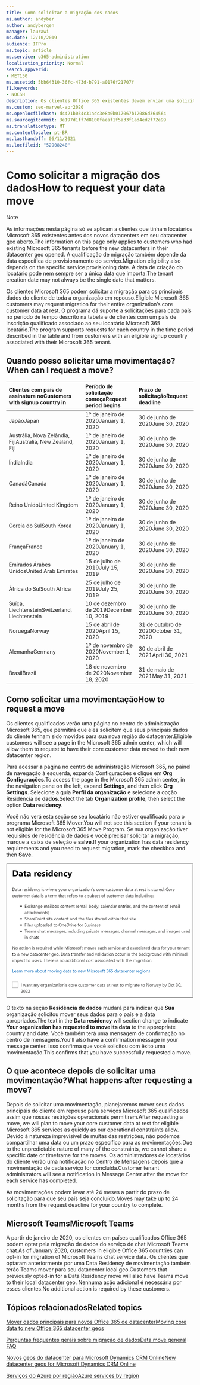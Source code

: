 ```yaml
---
title: Como solicitar a migração dos dados
ms.author: andyber
author: andybergen
manager: laurawi
ms.date: 12/10/2019
audience: ITPro
ms.topic: article
ms.service: o365-administration
localization_priority: Normal
search.appverid:
- MET150
ms.assetid: 5bb64310-36fc-473d-b791-a0176f21707f
f1.keywords:
- NOCSH
description: Os clientes Office 365 existentes devem enviar uma solicitação antes do prazo para que seu país tenha seus dados de serviços Microsoft 365 movidos para seu novo geo.
ms.custom: seo-marvel-apr2020
ms.openlocfilehash: d4421b034c31adc3e8b0b017067b12086d364564
ms.sourcegitcommit: 3e197d1ff7d8100faeaf1f5a33f1ad4ed2f72e99
ms.translationtype: MT
ms.contentlocale: pt-BR
ms.lasthandoff: 06/11/2021
ms.locfileid: "52908240"
---
```

# <a name="how-to-request-your-data-move"></a><span data-ttu-id="70f56-103">Como solicitar a migração dos dados</span><span class="sxs-lookup"><span data-stu-id="70f56-103">How to request your data move</span></span>

> [!NOTE]
> <span data-ttu-id="70f56-104">As informações nesta página só se aplicam a clientes que tinham locatários Microsoft 365 existentes antes dos novos datacenters em seu datacenter geo aberto.</span><span class="sxs-lookup"><span data-stu-id="70f56-104">The information on this page only applies to customers who had existing Microsoft 365 tenants before the new datacenters in their datacenter geo opened.</span></span> <span data-ttu-id="70f56-105">A qualificação de migração também depende da data específica de provisionamento do serviço.</span><span class="sxs-lookup"><span data-stu-id="70f56-105">Migration eligibility also depends on the specific service provisioning date.</span></span>  <span data-ttu-id="70f56-106">A data de criação do locatário pode nem sempre ser a única data que importa.</span><span class="sxs-lookup"><span data-stu-id="70f56-106">The tenant creation date may not always be the single date that matters.</span></span>
  
<span data-ttu-id="70f56-107">Os clientes Microsoft 365 podem solicitar a migração para os principais dados do cliente de toda a organização em repouso.</span><span class="sxs-lookup"><span data-stu-id="70f56-107">Eligible Microsoft 365 customers may request migration for their entire organization’s core customer data at rest.</span></span>  <span data-ttu-id="70f56-108">O programa dá suporte a solicitações para cada país no período de tempo descrito na tabela e de clientes com um país de inscrição qualificado associado ao seu locatário Microsoft 365 locatário.</span><span class="sxs-lookup"><span data-stu-id="70f56-108">The program supports requests for each country in the time period described in the table and from customers with an eligible signup country associated with their Microsoft 365 tenant.</span></span>
  
## <a name="when-can-i-request-a-move"></a><span data-ttu-id="70f56-109">Quando posso solicitar uma movimentação?</span><span class="sxs-lookup"><span data-stu-id="70f56-109">When can I request a move?</span></span>

| <span data-ttu-id="70f56-110">Clientes com país de assinatura no</span><span class="sxs-lookup"><span data-stu-id="70f56-110">Customers with signup country in</span></span> | <span data-ttu-id="70f56-111">Período de solicitação começa</span><span class="sxs-lookup"><span data-stu-id="70f56-111">Request period begins</span></span> | <span data-ttu-id="70f56-112">Prazo de solicitação</span><span class="sxs-lookup"><span data-stu-id="70f56-112">Request deadline</span></span> |
|:-----|:-----|:-----|
|<span data-ttu-id="70f56-113">Japão</span><span class="sxs-lookup"><span data-stu-id="70f56-113">Japan</span></span>  <br/> |<span data-ttu-id="70f56-114">1º de janeiro de 2020</span><span class="sxs-lookup"><span data-stu-id="70f56-114">January 1, 2020</span></span>  <br/> |<span data-ttu-id="70f56-115">30 de junho de 2020</span><span class="sxs-lookup"><span data-stu-id="70f56-115">June 30, 2020</span></span>  <br/> |
|<span data-ttu-id="70f56-116">Austrália, Nova Zelândia, Fiji</span><span class="sxs-lookup"><span data-stu-id="70f56-116">Australia, New Zealand, Fiji</span></span>  <br/> |<span data-ttu-id="70f56-117">1º de janeiro de 2020</span><span class="sxs-lookup"><span data-stu-id="70f56-117">January 1, 2020</span></span>  <br/> |<span data-ttu-id="70f56-118">30 de junho de 2020</span><span class="sxs-lookup"><span data-stu-id="70f56-118">June 30, 2020</span></span>  <br/> |
|<span data-ttu-id="70f56-119">Índia</span><span class="sxs-lookup"><span data-stu-id="70f56-119">India</span></span>  <br/> |<span data-ttu-id="70f56-120">1º de janeiro de 2020</span><span class="sxs-lookup"><span data-stu-id="70f56-120">January 1, 2020</span></span>  <br/> |<span data-ttu-id="70f56-121">30 de junho de 2020</span><span class="sxs-lookup"><span data-stu-id="70f56-121">June 30, 2020</span></span>  <br/> |
|<span data-ttu-id="70f56-122">Canadá</span><span class="sxs-lookup"><span data-stu-id="70f56-122">Canada</span></span>  <br/> |<span data-ttu-id="70f56-123">1º de janeiro de 2020</span><span class="sxs-lookup"><span data-stu-id="70f56-123">January 1, 2020</span></span>  <br/> |<span data-ttu-id="70f56-124">30 de junho de 2020</span><span class="sxs-lookup"><span data-stu-id="70f56-124">June 30, 2020</span></span>  <br/> |
|<span data-ttu-id="70f56-125">Reino Unido</span><span class="sxs-lookup"><span data-stu-id="70f56-125">United Kingdom</span></span>  <br/> |<span data-ttu-id="70f56-126">1º de janeiro de 2020</span><span class="sxs-lookup"><span data-stu-id="70f56-126">January 1, 2020</span></span>  <br/> |<span data-ttu-id="70f56-127">30 de junho de 2020</span><span class="sxs-lookup"><span data-stu-id="70f56-127">June 30, 2020</span></span>  <br/> |
|<span data-ttu-id="70f56-128">Coreia do Sul</span><span class="sxs-lookup"><span data-stu-id="70f56-128">South Korea</span></span>  <br/> |<span data-ttu-id="70f56-129">1º de janeiro de 2020</span><span class="sxs-lookup"><span data-stu-id="70f56-129">January 1, 2020</span></span>  <br/> |<span data-ttu-id="70f56-130">30 de junho de 2020</span><span class="sxs-lookup"><span data-stu-id="70f56-130">June 30, 2020</span></span>  <br/> |
|<span data-ttu-id="70f56-131">França</span><span class="sxs-lookup"><span data-stu-id="70f56-131">France</span></span>  <br/> |<span data-ttu-id="70f56-132">1º de janeiro de 2020</span><span class="sxs-lookup"><span data-stu-id="70f56-132">January 1, 2020</span></span>  <br/> |<span data-ttu-id="70f56-133">30 de junho de 2020</span><span class="sxs-lookup"><span data-stu-id="70f56-133">June 30, 2020</span></span>  <br/> |
|<span data-ttu-id="70f56-134">Emirados Árabes Unidos</span><span class="sxs-lookup"><span data-stu-id="70f56-134">United Arab Emirates</span></span>  <br/> |<span data-ttu-id="70f56-135">15 de julho de 2019</span><span class="sxs-lookup"><span data-stu-id="70f56-135">July 15, 2019</span></span>  <br/> |<span data-ttu-id="70f56-136">30 de junho de 2020</span><span class="sxs-lookup"><span data-stu-id="70f56-136">June 30, 2020</span></span>  <br/> |
|<span data-ttu-id="70f56-137">África do Sul</span><span class="sxs-lookup"><span data-stu-id="70f56-137">South Africa</span></span>  <br/> |<span data-ttu-id="70f56-138">25 de julho de 2019</span><span class="sxs-lookup"><span data-stu-id="70f56-138">July 25, 2019</span></span>  <br/> |<span data-ttu-id="70f56-139">30 de junho de 2020</span><span class="sxs-lookup"><span data-stu-id="70f56-139">June 30, 2020</span></span>  <br/> |
|<span data-ttu-id="70f56-140">Suíça, Liechtenstein</span><span class="sxs-lookup"><span data-stu-id="70f56-140">Switzerland, Liechtenstein</span></span>  <br/> |<span data-ttu-id="70f56-141">10 de dezembro de 2019</span><span class="sxs-lookup"><span data-stu-id="70f56-141">December 10, 2019</span></span>  <br/> |<span data-ttu-id="70f56-142">30 de junho de 2020</span><span class="sxs-lookup"><span data-stu-id="70f56-142">June 30, 2020</span></span>  <br/> |
|<span data-ttu-id="70f56-143">Noruega</span><span class="sxs-lookup"><span data-stu-id="70f56-143">Norway</span></span>  <br/> |<span data-ttu-id="70f56-144">15 de abril de 2020</span><span class="sxs-lookup"><span data-stu-id="70f56-144">April 15, 2020</span></span>  <br/> |<span data-ttu-id="70f56-145">31 de outubro de 2020</span><span class="sxs-lookup"><span data-stu-id="70f56-145">October 31, 2020</span></span>  <br/> |
|<span data-ttu-id="70f56-146">Alemanha</span><span class="sxs-lookup"><span data-stu-id="70f56-146">Germany</span></span>  <br/> |<span data-ttu-id="70f56-147">1º de novembro de 2020</span><span class="sxs-lookup"><span data-stu-id="70f56-147">November 1, 2020</span></span>  <br/> |<span data-ttu-id="70f56-148">30 de abril de 2021</span><span class="sxs-lookup"><span data-stu-id="70f56-148">April 30, 2021</span></span>  <br/> |
|<span data-ttu-id="70f56-149">Brasil</span><span class="sxs-lookup"><span data-stu-id="70f56-149">Brazil</span></span>  <br/> |<span data-ttu-id="70f56-150">18 de novembro de 2020</span><span class="sxs-lookup"><span data-stu-id="70f56-150">November 18, 2020</span></span>  <br/> |<span data-ttu-id="70f56-151">31 de maio de 2021</span><span class="sxs-lookup"><span data-stu-id="70f56-151">May 31, 2021</span></span>  <br/> |

## <a name="how-to-request-a-move"></a><span data-ttu-id="70f56-152">Como solicitar uma movimentação</span><span class="sxs-lookup"><span data-stu-id="70f56-152">How to request a move</span></span>

<span data-ttu-id="70f56-153">Os clientes qualificados verão uma página no centro de administração Microsoft 365, que permitirá que eles solicitem que seus principais dados do cliente tenham sido movidos para sua nova região do datacenter.</span><span class="sxs-lookup"><span data-stu-id="70f56-153">Eligible customers will see a page in the Microsoft 365 admin center, which will allow them to request to have their core customer data moved to their new datacenter region.</span></span>  
  
<span data-ttu-id="70f56-154">Para acessar **a** página no centro de administração Microsoft 365, no painel de navegação à esquerda, expanda Configurações e clique em **Org Configurações**.</span><span class="sxs-lookup"><span data-stu-id="70f56-154">To access the page in the Microsoft 365 admin center, in the navigation pane on the left, expand **Settings**, and then click **Org Settings**.</span></span>
<span data-ttu-id="70f56-155">Selecione a guia **Perfil da organização** e selecione a opção Residência de **dados**.</span><span class="sxs-lookup"><span data-stu-id="70f56-155">Select the tab **Organization profile**, then select the option **Data residency**.</span></span>
  
<span data-ttu-id="70f56-156">Você não verá esta seção se seu locatário não estiver qualificado para o programa Microsoft 365 Mover.</span><span class="sxs-lookup"><span data-stu-id="70f56-156">You will not see this section if your tenant is not eligible for the Microsoft 365 Move Program.</span></span>  <span data-ttu-id="70f56-157">Se sua organização tiver requisitos de residência de dados e você precisar solicitar a migração, marque a caixa de seleção e **salve**.</span><span class="sxs-lookup"><span data-stu-id="70f56-157">If your organization has data residency requirements and you need to request migration, mark the checkbox and then **Save**.</span></span>
  
![Tela de aceitação de data center](../media/dataresidencyflyoutae.jpg)
  
<span data-ttu-id="70f56-159">O texto na seção **Residência de dados** mudará para indicar que **Sua** organização solicitou mover seus dados para o país e a data apropriados.</span><span class="sxs-lookup"><span data-stu-id="70f56-159">The text in the **Data residency** will section change to indicate **Your organization has requested to move its data** to the appropriate country and date.</span></span> <span data-ttu-id="70f56-160">Você também terá uma mensagem de confirmação no centro de mensagens.</span><span class="sxs-lookup"><span data-stu-id="70f56-160">You'll also have a confirmation message in your message center.</span></span> <span data-ttu-id="70f56-161">Isso confirma que você solicitou com êxito uma movimentação.</span><span class="sxs-lookup"><span data-stu-id="70f56-161">This confirms that you have successfully requested a move.</span></span> 
  
## <a name="what-happens-after-requesting-a-move"></a><span data-ttu-id="70f56-162">O que acontece depois de solicitar uma movimentação?</span><span class="sxs-lookup"><span data-stu-id="70f56-162">What happens after requesting a move?</span></span>

<span data-ttu-id="70f56-163">Depois de solicitar uma movimentação, planejaremos mover seus dados principais do cliente em repouso para serviços Microsoft 365 qualificados assim que nossas restrições operacionais permitirem.</span><span class="sxs-lookup"><span data-stu-id="70f56-163">After requesting a move, we will plan to move your core customer data at rest for eligible Microsoft 365 services as quickly as our operational constraints allow.</span></span> <span data-ttu-id="70f56-164">Devido à natureza imprevisível de muitas das restrições, não podemos compartilhar uma data ou um prazo específico para as movimentações.</span><span class="sxs-lookup"><span data-stu-id="70f56-164">Due to the unpredictable nature of many of the constraints, we cannot share a specific date or timeframe for the moves.</span></span> <span data-ttu-id="70f56-165">Os administradores de locatários do cliente verão uma notificação no Centro de Mensagens depois que a movimentação de cada serviço for concluída.</span><span class="sxs-lookup"><span data-stu-id="70f56-165">Customer tenant administrators will see a notification in Message Center after the move for each service has completed.</span></span>
  
<span data-ttu-id="70f56-166">As movimentações podem levar até 24 meses a partir do prazo de solicitação para que seu país seja concluído.</span><span class="sxs-lookup"><span data-stu-id="70f56-166">Moves may take up to 24 months from the request deadline for your country to complete.</span></span>
  
## <a name="microsoft-teams"></a><span data-ttu-id="70f56-167">Microsoft Teams</span><span class="sxs-lookup"><span data-stu-id="70f56-167">Microsoft Teams</span></span>

<span data-ttu-id="70f56-168">A partir de janeiro de 2020, os clientes em países qualificados Office 365 podem optar pela migração de dados do serviço de chat Microsoft Teams chat.</span><span class="sxs-lookup"><span data-stu-id="70f56-168">As of January 2020, customers in eligible Office 365 countries can opt-in for migration of Microsoft Teams chat service data.</span></span>  <span data-ttu-id="70f56-169">Os clientes que optaram anteriormente por uma Data Residency de movimentação também terão Teams mover para seu datacenter local geo.</span><span class="sxs-lookup"><span data-stu-id="70f56-169">Customers that previously opted-in for a Data Residency move will also have Teams move to their local datacenter geo.</span></span>  <span data-ttu-id="70f56-170">Nenhuma ação adicional é necessária por esses clientes.</span><span class="sxs-lookup"><span data-stu-id="70f56-170">No additional action is required by these customers.</span></span>

## <a name="related-topics"></a><span data-ttu-id="70f56-171">Tópicos relacionados</span><span class="sxs-lookup"><span data-stu-id="70f56-171">Related topics</span></span>

[<span data-ttu-id="70f56-172">Mover dados principais para novos Office 365 de datacenter</span><span class="sxs-lookup"><span data-stu-id="70f56-172">Moving core data to new Office 365 datacenter geos</span></span>](moving-data-to-new-datacenter-geos.md)

[<span data-ttu-id="70f56-173">Perguntas frequentes gerais sobre migração de dados</span><span class="sxs-lookup"><span data-stu-id="70f56-173">Data move general FAQ</span></span>](data-move-faq.yml)

[<span data-ttu-id="70f56-174">Novos geos do datacenter para Microsoft Dynamics CRM Online</span><span class="sxs-lookup"><span data-stu-id="70f56-174">New datacenter geos for Microsoft Dynamics CRM Online</span></span>](/power-platform/admin/new-datacenter-regions)
  
[<span data-ttu-id="70f56-175">Serviços do Azure por região</span><span class="sxs-lookup"><span data-stu-id="70f56-175">Azure services by region</span></span>](https://azure.microsoft.com/regions/)
